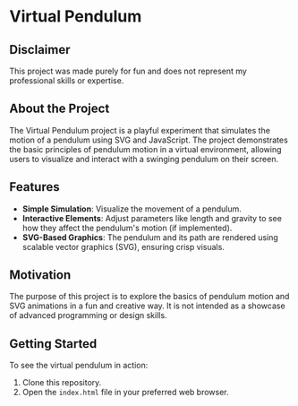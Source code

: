 # Virtual Pendulum

## Disclaimer
This project was made purely for fun and does not represent my professional skills or expertise.

## About the Project
The Virtual Pendulum project is a playful experiment that simulates the motion of a pendulum using SVG and JavaScript. The project demonstrates the basic principles of pendulum motion in a virtual environment, allowing users to visualize and interact with a swinging pendulum on their screen.

## Features
- **Simple Simulation**: Visualize the movement of a pendulum.
- **Interactive Elements**: Adjust parameters like length and gravity to see how they affect the pendulum's motion (if implemented).
- **SVG-Based Graphics**: The pendulum and its path are rendered using scalable vector graphics (SVG), ensuring crisp visuals.

## Motivation
The purpose of this project is to explore the basics of pendulum motion and SVG animations in a fun and creative way. It is not intended as a showcase of advanced programming or design skills.

## Getting Started
To see the virtual pendulum in action:
1. Clone this repository.
2. Open the `index.html` file in your preferred web browser.
